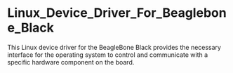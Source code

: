 # Linux_Device_Driver_For_Beaglebone_Black
This Linux device driver for the BeagleBone Black provides the necessary interface for the operating system to control and communicate with a specific hardware component on the board.
